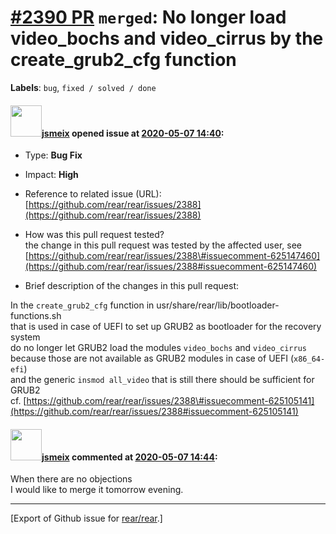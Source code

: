 [\#2390 PR](https://github.com/rear/rear/pull/2390) `merged`: No longer load video\_bochs and video\_cirrus by the create\_grub2\_cfg function
==============================================================================================================================================

**Labels**: `bug`, `fixed / solved / done`

#### <img src="https://avatars.githubusercontent.com/u/1788608?u=925fc54e2ce01551392622446ece427f51e2f0ce&v=4" width="50">[jsmeix](https://github.com/jsmeix) opened issue at [2020-05-07 14:40](https://github.com/rear/rear/pull/2390):

-   Type: **Bug Fix**

-   Impact: **High**

-   Reference to related issue (URL):  
    [https://github.com/rear/rear/issues/2388](https://github.com/rear/rear/issues/2388)

-   How was this pull request tested?  
    the change in this pull request was tested by the affected user,
    see  
    [https://github.com/rear/rear/issues/2388\#issuecomment-625147460](https://github.com/rear/rear/issues/2388#issuecomment-625147460)

-   Brief description of the changes in this pull request:

In the `create_grub2_cfg` function in
usr/share/rear/lib/bootloader-functions.sh  
that is used in case of UEFI to set up GRUB2 as bootloader for the
recovery system  
do no longer let GRUB2 load the modules `video_bochs` and
`video_cirrus`  
because those are not available as GRUB2 modules in case of UEFI
(`x86_64-efi`)  
and the generic `insmod all_video` that is still there should be
sufficient for GRUB2  
cf.
[https://github.com/rear/rear/issues/2388\#issuecomment-625105141](https://github.com/rear/rear/issues/2388#issuecomment-625105141)

#### <img src="https://avatars.githubusercontent.com/u/1788608?u=925fc54e2ce01551392622446ece427f51e2f0ce&v=4" width="50">[jsmeix](https://github.com/jsmeix) commented at [2020-05-07 14:44](https://github.com/rear/rear/pull/2390#issuecomment-625299391):

When there are no objections  
I would like to merge it tomorrow evening.

------------------------------------------------------------------------

\[Export of Github issue for
[rear/rear](https://github.com/rear/rear).\]

